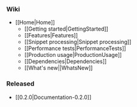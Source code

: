 ### Wiki
* [[Home|Home]]
  * [[Getting started|GettingStarted]]
  * [[Features|Features]]
  * [[Snippet processing|Snippet processing]]
  * [[Performance tests|PerformanceTests]]
  * [[Production usage|ProductionUsage]]
  * [[Dependencies|Dependencies]]
  * [[What's new||WhatsNew]]

### Released
* [[0.2.0|Documentation-0.2.0]]